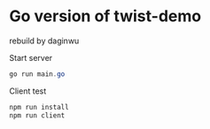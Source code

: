 # Go version of twist-demo

rebuild by daginwu

Start server

```powershell
go run main.go
```

Client test

```powershell
npm run install
npm run client